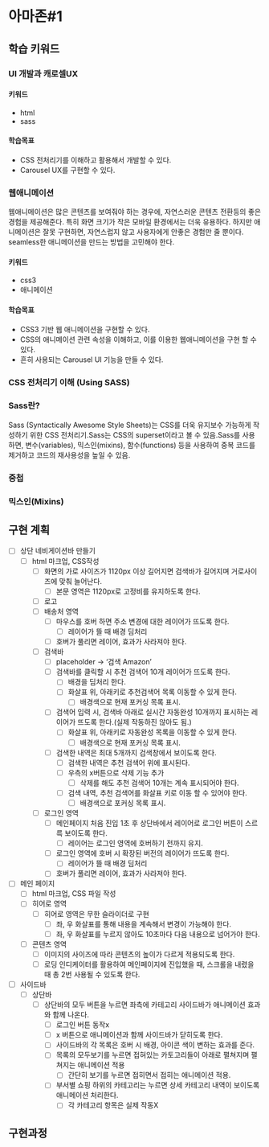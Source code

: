 # 아마존#1

## 학습 키워드

### **UI 개발과 캐로셀UX**

#### 키워드

- html
- sass

#### 학습목표

- CSS 전처리기를 이해하고 활용해서 개발할 수 있다.
- Carousel UX를 구현할 수 있다.

### 웹애니메이션

웹애니메이션은 많은 콘텐츠를 보여줘야 하는 경우에, 자연스러운 콘텐츠 전환등의 좋은 경험을 제공해준다.
특히 화면 크기가 작은 모바일 환경에서는 더욱 유용하다.
하지만 애니메이션은 잘못 구현하면, 자연스럽지 않고 사용자에게 안좋은 경험만 줄 뿐이다.
seamless한 애니메이션을 만드는 방법을 고민해야 한다.

#### 키워드

- css3
- 애니메이션

#### 학습목표

- CSS3 기반 웹 애니메이션을 구현할 수 있다.
- CSS의 애니메이션 관련 속성을 이해하고, 이를 이용한 웹애니메이션을 구현 할 수 있다.
- 흔히 사용되는 Carousel UI 기능을 만들 수 있다.

### **CSS 전처리기 이해 (Using SASS)**

### **Sass란?**

Sass (Syntactically Awesome Style Sheets)는 CSS를 더욱 유지보수 가능하게 작성하기 위한 CSS 전처리기.Sass는 CSS의 superset이라고 볼 수 있음.Sass를 사용하면, 변수(variables), 믹스인(mixins), 함수(functions) 등을 사용하여 중복 코드를 제거하고 코드의 재사용성을 높일 수 있음.

### 중첩

### 믹스인(Mixins)

## 구현 계획

- [ ] 상단 네비게이션바 만들기
  - [ ] html 마크업, CSS작성
    - [ ] 화면의 가로 사이즈가 1120px 이상 길어지면 검색바가 길어지며 거로사이즈에 맞춰 늘어난다.
      - [ ] 본문 영역은 1120px로 고정비를 유지하도록 한다.
    - [ ] 로고
    - [ ] 배송처 영역
      - [ ] 마우스를 호버 하면 주소 변경에 대한 레이어가 뜨도록 한다.
        - [ ] 레이어가 뜰 때 배경 딤처리
      - [ ] 호버가 풀리면 레이어, 효과가 사라져야 한다.
    - [ ] 검색바
      - [ ] placeholder → ‘검색 Amazon’
      - [ ] 검색바를 클릭할 시 추천 검색어 10개 레이어가 뜨도록 한다.
        - [ ] 배경을 딤처리 한다.
        - [ ] 화살표 위, 아래키로 추천검색어 목록 이동할 수 있게 한다.
          - [ ] 배경색으로 현재 포커싱 목록 표시.
      - [ ] 검색어 입력 시, 검색바 아래로 실시간 자동완성 10개까지 표시하는 레이어가 뜨도록 한다.(실제 작동하진 않아도 됨.)
        - [ ] 화살표 위, 아래키로 자동완성 목록을 이동할 수 있게 한다.
          - [ ] 배경색으로 현재 포커싱 목록 표시.
      - [ ] 검색한 내역은 최대 5개까지 검색창에서 보이도록 한다.
        - [ ] 검색한 내역은 추천 검색어 위에 표시된다.
        - [ ] 우측의 x버튼으로 삭제 기능 추가
          - [ ] 삭제를 해도 추천 검색어 10개는 계속 표시되어야 한다.
        - [ ] 검색 내역, 추천 검색어를 화살표 키로 이동 할 수 있어야 한다.
          - [ ] 배경색으로 포커싱 목록 표시.
    - [ ] 로그인 영역
      - [ ] 메인페이지 처음 진입 1초 후 상단바에서 레이어로 로그인 버튼이 스르륵 보이도록 한다.
        - [ ] 레이어는 로그인 영역에 호버하기 전까지 유지.
      - [ ] 로그인 영역에 호버 시 확장된 버전의 레이어가 뜨도록 한다.
        - [ ] 레이어가 뜰 때 배경 딤처리
      - [ ] 호버가 풀리면 레이어, 효과가 사라져야 한다.
- [ ] 메인 페이지
  - [ ] html 마크업, CSS 파일 작성
  - [ ] 히어로 영역
    - [ ] 히어로 영역은 무한 슬라이더로 구현
      - [ ] 좌, 우 화살표를 통해 내용을 계속해서 변경이 가능해야 한다.
      - [ ] 좌, 우 화살표를 누르지 않아도 10초마다 다음 내용으로 넘어가야 한다.
  - [ ] 콘텐츠 영역
    - [ ] 이미지의 사이즈에 따라 콘텐츠의 높이가 다르게 적용되도록 한다.
    - [ ] 로딩 인디케이터를 활용하여 메인페이지에 진입했을 때, 스크롤을 내렸을 때 총 2번 사용될 수 있도록 한다.
- [ ] 사이드바
  - [ ] 상단바
    - [ ] 상단바의 모두 버튼을 누르면 좌측에 카테고리 사이드바가 애니메이션 효과와 함께 나온다.
      - [ ] 로그인 버튼 동작x
      - [ ] x 버튼으로 애니메이션과 함께 사이드바가 닫히도록 한다.
      - [ ] 사이드바의 각 목록은 호버 시 배경, 아이콘 색이 변하는 효과를 준다.
      - [ ] 목록의 모두보기를 누르면 접혀있는 카토고리들이 아래로 펼쳐지며 펼쳐지는 애니메이션 적용
        - [ ] 간단히 보기를 누르면 접히면서 접히는 애니메이션 적용.
      - [ ] 부서별 쇼핑 하위의 카테고리는 누르면 상세 카테고리 내역이 보이도록 애니메이션 처리한다.
        - [ ] 각 카테고리 항목은 실제 작동X

## 구현과정
